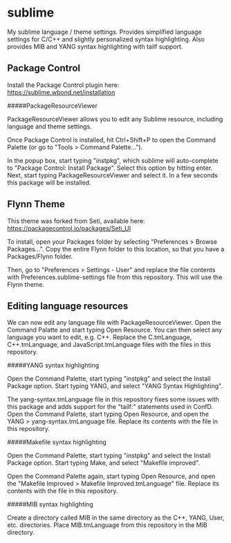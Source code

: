 sublime
=======

My sublime language / theme settings. Provides simplified language settings for C/C++ and slightly personalized syntax highlighting. Also provides MIB and YANG syntax highlighting with tailf support.

Package Control
------

Install the Package Control plugin here: https://sublime.wbond.net/installation

#####PackageResourceViewer

PackageResourceViewer allows you to edit any Sublime resource, including language and theme settings.

Once Package Control is installed, hit Ctrl+Shift+P to open the Command Palette (or go to "Tools > Command Palette...").

In the popup box, start typing "instpkg", which sublime will auto-complete to "Package Control: Install Package". Select this option by hitting enter. Next, start typing PackageResourceViewer and select it. In a few seconds this package will be installed.

Flynn Theme
------

This theme was forked from Seti, available here: https://packagecontrol.io/packages/Seti_UI

To install, open your Packages folder by selecting "Preferences > Browse Packages...". Copy the entire Flynn folder to this location, so that you have a Packages/Flynn folder.

Then, go to "Preferences >  Settings - User" and replace the file contents with Preferences.sublime-settings file from this repository. This will use the Flynn theme.

Editing language resources
------

We can now edit any language file with PackageResourceViewer. Open the Command Palatte and start typing Open Resource. You can then select any language you want to edit, e.g. C++. Replace the C.tmLanguage, C++.tmLanguage, and JavaScript.tmLanguage files with the files in this repository.

#####YANG syntax highlighting

Open the Command Palette, start typing "instpkg" and select the Install Package option. Start typing YANG, and select "YANG Syntax Highlighting".

The yang-syntax.tmLanguage file in this repository fixes some issues with this package and adds support for the "tailf:" statements used in ConfD. Open the Command Palette, start typing Open Resource, and open the YANG > yang-syntax.tmLanguage file. Replace its contents with the file in this repository.

#####Makefile syntax highlighting

Open the Command Palette, start typing "instpkg" and select the Install Package option. Start typing Make, and select "Makefile improved".

Open the Command Palette again, start typing Open Resource, and open the "Makefile Improved > Makefile Improved.tmLanguage" file. Replace its contents with the file in this repository.

#####MIB syntax highlighting

Create a directory called MIB in the same directory as the C++, YANG, User, etc. directories. Place MIB.tmLanguage from this repository in the MIB directory.
